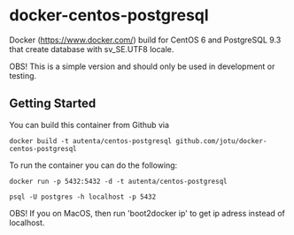 docker-centos-postgresql
========================

Docker (https://www.docker.com/) build for CentOS 6 and PostgreSQL 9.3 that create database with sv_SE.UTF8 locale.

OBS! This is a simple version and should only be used in development or testing.

Getting Started
---------------

You can build this container from Github via

	docker build -t autenta/centos-postgresql github.com/jotu/docker-centos-postgresql


To run the container you can do the following:

	docker run -p 5432:5432 -d -t autenta/centos-postgresql

	psql -U postgres -h localhost -p 5432
	
OBS! If you on MacOS, then run 'boot2docker ip' to get ip adress instead of localhost.

